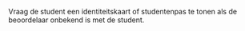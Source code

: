 Vraag de student een identiteitskaart of studentenpas te tonen als de beoordelaar onbekend is met de student.